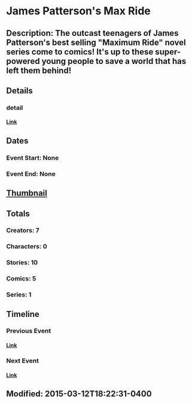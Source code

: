 # James Patterson's Max Ride
## Description: The outcast teenagers of James Patterson's best selling "Maximum Ride" novel series come to comics! It's up to these super-powered young people to save a world that has left them behind!
## Details
### detail
#### [Link](http://marvel.com/comics/events/328/james_pattersons_max_ride?utm_campaign=apiRef&utm_source=225578a89fc76f3d20fbffda5d17a88d)
## Dates
### Event Start: None
### Event End: None
## [Thumbnail](http://i.annihil.us/u/prod/marvel/i/mg/6/90/54ff02618b9e2.jpg)
## Totals
### Creators: 7
### Characters: 0
### Stories: 10
### Comics: 5
### Series: 1
## Timeline
### Previous Event 
#### [Link]()
### Next Event 
#### [Link]()
## Modified: 2015-03-12T18:22:31-0400